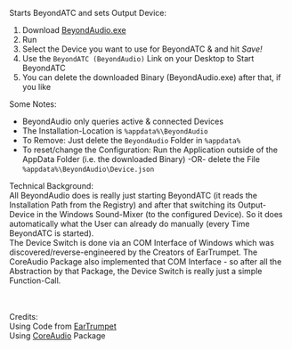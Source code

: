 Starts BeyondATC and sets Output Device:

1. Download [BeyondAudio.exe](https://raw.githubusercontent.com/Fragtality/BeyondAudio/master/BeyondAudio.exe)
2. Run
3. Select the Device you want to use for BeyondATC & and hit *Save!*
4. Use the `BeyondATC (BeyondAudio)` Link on your Desktop to Start BeyondATC
5. You can delete the downloaded Binary (BeyondAudio.exe) after that, if you like<br/>

Some Notes:
- BeyondAudio only queries active & connected Devices
- The Installation-Location is `%appdata%\BeyondAudio`
- To Remove: Just delete the `BeyondAudio` Folder in `%appdata%`
- To reset/change the Configuration: Run the Application outside of the AppData Folder (i.e. the downloaded Binary) -OR- delete the File `%appdata%\BeyondAudio\Device.json`<br/>

Technical Background:<br/>
All BeyondAudio does is really just starting BeyondATC (it reads the Installation Path from the Registry) and after that switching its Output-Device in the Windows Sound-Mixer (to the configured Device). So it does automatically what the User can already do manually (every Time BeyondATC is started).<br/>
The Device Switch is done via an COM Interface of Windows which was discovered/reverse-engineered by the Creators of EarTrumpet. The CoreAudio Package also implemented that COM Interface - so after all the Abstraction by that Package, the Device Switch is really just a simple Function-Call.

<br/><br/>
Credits:<br/>
Using Code from [EarTrumpet](https://github.com/File-New-Project/EarTrumpet) <br/>
Using [CoreAudio](https://github.com/morphx666/CoreAudio) Package<br/>
